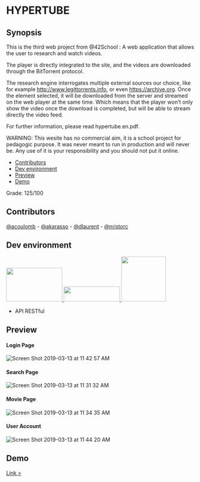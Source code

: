 # HYPERTUBE

## Synopsis
This is the third web project from @42School : 
A web application that allows the user to research and watch videos.

The player is directly integrated to the site, and the videos are downloaded through the BitTorrent protocol. 

The research engine interrogates multiple external sources our choice, like for example http://www.legittorrents.info, or even https://archive.org.
Once the element selected, it will be downloaded from the server and streamed on the web player at the same time. Which means that the player won’t only show the video once the download is completed, but will be able to stream directly the video feed.

For further information, please read hypertube.en.pdf.

WARNING: This wesite has no commercial aim, it is a school project for pedagogic purpose. It was never meant to run in production and will never be. Any use of it is your responsibility and you should not put it online.

- [Contributors](#contributors)
- [Dev environment](#dev-environment)
- [Preview](#preview)
- [Demo](#demo)

Grade: 125/100

## Contributors
[@acoulomb](https://github.com/acoulomb) - [@akarasso](https://github.com/akarasso) - [@dlaurent](https://github.com/dlaurent42) - [@nristorc](https://github.com/nristorc)

## Dev environment
<a href="https://nodejs.org/en/" target="_blank">
    <img width="150" height='90' src="https://cdn.worldvectorlogo.com/logos/nodejs.svg">
</a>

<a href="https://www.mongodb.com/" target="_blank">
    <img width="150" height='40' src="https://webassets.mongodb.com/_com_assets/cms/mongodb-logo-rgb-j6w271g1xn.jpg">
</a>

<a href="https://reactjs.org/" target="_blank">
    <img width="120" height='120' src="https://cdn4.iconfinder.com/data/icons/logos-3/600/React.js_logo-512.png">
</a>

- API RESTful

## Preview

#### Login Page
![Screen Shot 2019-03-13 at 11 42 57 AM](https://user-images.githubusercontent.com/38137535/54289952-67382380-45aa-11e9-9f97-bf4e9dbb8184.png)

#### Search Page
![Screen Shot 2019-03-13 at 11 31 32 AM](https://user-images.githubusercontent.com/38137535/54290113-acf4ec00-45aa-11e9-920e-6e0e13cc5851.png)

#### Movie Page
![Screen Shot 2019-03-13 at 11 34 35 AM](https://user-images.githubusercontent.com/38137535/54290170-c6963380-45aa-11e9-8da5-9019435cea12.png)

#### User Account
![Screen Shot 2019-03-13 at 11 44 20 AM](https://user-images.githubusercontent.com/38137535/54290232-eb8aa680-45aa-11e9-8990-7bd68f5999c1.png)

## Demo
[Link > ](https://drive.google.com/file/d/1D45eZOJm6-8gzkQPJdF45E5EWDMxLhRb/view?usp=sharing)
